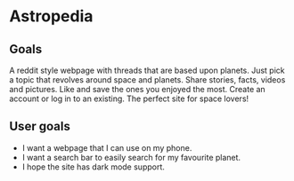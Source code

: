 # Astropedia

## Goals
A reddit style webpage with threads that are based upon planets. Just pick a topic that revolves around space and planets. Share stories, facts, videos and pictures. Like and save the ones you enjoyed the most. Create an account or log in to an existing. The perfect site for space lovers!

## User goals
* I want a webpage that I can use on my phone.
* I want a search bar to easily search for my favourite planet.
* I hope the site has dark mode support.